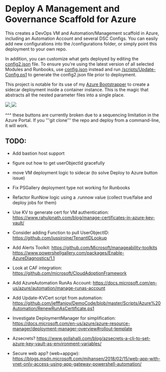 # Deploy A Management and Governance Scaffold for Azure

This creates a DevOps VM and Automation/Management scaffold in Azure, including an Automation Account and several DSC Configs. You can easily add new configurations into the /configurations folder, or simply point this deployment to your own repo.

In addition, you can customize what gets deployed by editing the [config2.json](https://github.com/tescales/azure-scaffold/blob/master/config2.json) file. To ensure you're using the latest version of all selected Modules and Runbooks, use [config.json](https://github.com/tescales/azure-scaffold/blob/master/config.json) instead and run [/scripts/Update-Config.ps1](https://github.com/tescales/azure-scaffold/blob/master/scripts/Update-Config.ps1) to generate the config2.json file prior to deployment. 

This project is notable for its use of my [Azure Bootstrapper](https://github.com/tescales/azure-bootstrapper-arm) to create a sidecar deployment inside a container instance. This is the magic that abstracts all the nested parameter files into a single place.


<a href="https://portal.azure.com/#create/Microsoft.Template/uri/https%3A%2F%2Fraw.githubusercontent.com%2Ftescales%2Fazure-scaffold%2Fmaster%2Fazuredeploy.json" target="_blank">
    <img src="http://azuredeploy.net/deploybutton.png"/>
</a>
<a href="http://armviz.io/#/?load=https%3A%2F%2Fraw.githubusercontent.com%2Ftescales%2Fazure-scaffold%2Fmaster%2Fazuredeploy.json" target="_blank">
    <img src="http://armviz.io/visualizebutton.png"/>
</a>

^^^ these buttons are currently broken due to a sequencing limitation in the Azure Portal. If you '''git clone''' the repo and deploy from a command-line, it will work.




## TODO: 
 * Add bastion host support
 * figure out how to get userObjectId gracefully
 * move VM deployment logic to sidecar (to solve Deploy to Azure button issue)
 * Fix PSGallery deployment type not working for Runbooks
 * Refactor RunNow logic using a .runnow value (collect true/false and deploy jobs for them)
 * Use KV to generate cert for VM authentication:
    https://www.rahulpnath.com/blog/manage-certificates-in-azure-key-vault/
 * Consider adding Function to pull UserObjectID: 
    https://github.com/jussiroine/TenantIDLookup
 * Add Alerts Toolkit:
    https://github.com/Microsoft/manageability-toolkits
    https://www.powershellgallery.com/packages/Enable-AzureDiagnostics/1.1
 * Look at CAF integration:
    https://github.com/microsoft/CloudAdoptionFramework
 * Add AzureAutomation RunAs Account:
    https://docs.microsoft.com/en-us/azure/automation/manage-runas-account
 * Add Update-KVCert script from automation: 
    https://github.com/jefffanjoy/DemoCode/blob/master/Scripts/Azure%20Automation/RenewRunAsCertificate.ps1
 * Investigate DeploymentManager for simplification:
    https://docs.microsoft.com/en-us/azure/azure-resource-manager/deployment-manager-overview#rollout-template

 * Azsecrets?
 https://www.gollahalli.com/blog/azsecrets-a-cli-to-set-azure-key-vault-as-environment-variables/

 * Secure web app? (web+appgw):
 https://blogs.msdn.microsoft.com/mihansen/2018/02/15/web-app-with-vnet-only-access-using-app-gateway-powershell-automation/